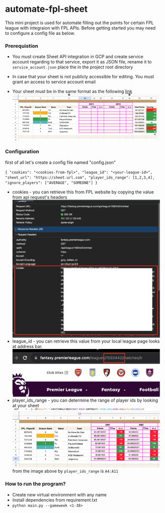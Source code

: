 # automate-fpl-sheet

This mini project is used for automate filling out the points for certain FPL league with integraion with FPL APIs. Before getting started you may need to configure a config file as below.

### Prerequistion

- You must create Sheet API integration in GCP and create service account regarding to that service, export it as JSON file, rename it to `service_account.json` place the in the project root directory
- In case that your sheet is not publicly accessible for editing. You must grant an access to service account email

- Your sheet must be in the same format as the following [link](https://docs.google.com/spreadsheets/d/1eciOdiGItEkml98jVLyXysGMtpMa06hbiTTJ40lztw4/edit#gid=1315457538)
  ![Alt Text](static/readme/example.png)

### Configuration

first of all let's create a config file named "config.json"

`{
        "cookies": "<cookies-from-fpl>",
        "league_id": "<your-league-id>",
        "sheet_url": "https://sheet.url.com",
        "player_ids_range": [1,2,3,4],
        "ignore_players": ["AVERAGE", "SOMEONE"]
}`

- cookies - you can retrieve this from FPL website by copying the value from api request's headers
  ![Alt Text](static/readme/cookies.png)
- league_id - you can retrieve this value from your local league page looks at address bar.
  ![Alt Text](static/readme/league_id.png)
- player_ids_range - you can determine the range of player ids by looking at your sheet
  ![Alt Text](static/readme/player_ids_range.png)
  from the image above by `player_ids_range` is `A4:A11`

### How to run the program?

- Create new virtual environment with any name
- Install dependencies from requirement.txt
- `python main.py --gameweek <1-38>`

